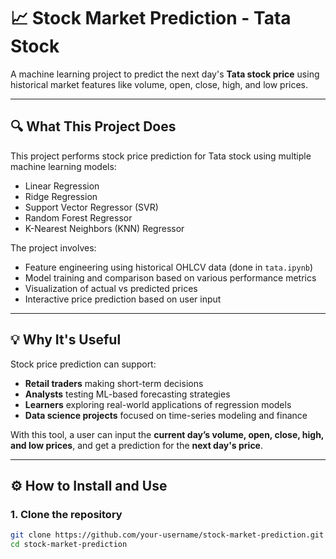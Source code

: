 # 📈 Stock Market Prediction - Tata Stock

A machine learning project to predict the next day's **Tata stock price** using historical market features like volume, open, close, high, and low prices.

---

## 🔍 What This Project Does

This project performs stock price prediction for Tata stock using multiple machine learning models:

- Linear Regression  
- Ridge Regression  
- Support Vector Regressor (SVR)  
- Random Forest Regressor  
- K-Nearest Neighbors (KNN) Regressor

The project involves:
- Feature engineering using historical OHLCV data (done in `tata.ipynb`)
- Model training and comparison based on various performance metrics
- Visualization of actual vs predicted prices
- Interactive price prediction based on user input

---

## 💡 Why It's Useful

Stock price prediction can support:

- **Retail traders** making short-term decisions
- **Analysts** testing ML-based forecasting strategies
- **Learners** exploring real-world applications of regression models
- **Data science projects** focused on time-series modeling and finance

With this tool, a user can input the **current day’s volume, open, close, high, and low prices**, and get a prediction for the **next day's price**.

---

## ⚙️ How to Install and Use

### 1. Clone the repository

```bash
git clone https://github.com/your-username/stock-market-prediction.git
cd stock-market-prediction
